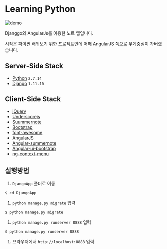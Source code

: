 # Learning Python

![demo](https://raw.githubusercontent.com/daejoon/learning-python/master/docs/quicksilver.png)

Djanggo와 AngularJs를 이용한 노트 앱입니다.

시작은 파이썬 배워보기 위한 프로젝트인데 어째 AngularJS 쪽으로 무게중심이 가버렸습니다.

## Server-Side Stack
- [Python](https://www.python.org/) `2.7.14`
- [Django](https://www.djangoproject.com/) `1.11.10`

## Client-Side Stack
- [jQuery](http://jquery.com)
- [Underscorejs](http://underscorejs.org/)
- [Suummernote](http://summernote.org/)
- [Bootstrap](http://getbootstrap.com/)
- [font-awesome](http://fortawesome.github.io/Font-Awesome/)
- [AngularJS](https://www.angularjs.org/)
- [Angular-summernote](https://github.com/summernote/angular-summernote)
- [Angular-ui-bootstrap](https://github.com/angular-ui/bootstrap)
- [ng-context-menu](https://github.com/ianwalter/ng-context-menu)

## 실행방법
1. `DjangoApp`  폴더로 이동
  ```
  $ cd DjangoApp
  ```
1. `python manage.py migrate` 입력
  ```
  $ python manage.py migrate
  ```
1. `python manage.py runserver 8888` 입력
  ```
  $ python manage.py runserver 8888
  ```
1. 브라우저에서 `http://localhost:8888` 입력
